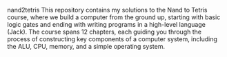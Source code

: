 nand2tetris
This repository contains my solutions to the Nand to Tetris course, where we build a computer from the ground up, starting with basic logic gates and ending with writing programs in a high-level language (Jack). The course spans 12 chapters, each guiding you through the process of constructing key components of a computer system, including the ALU, CPU, memory, and a simple operating system.
